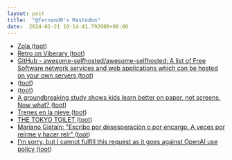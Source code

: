 ```yaml
---
layout: post
title:  "@fernand0's Mastodon"
date:  2024-01-21 10:14:41.792000+00:00
---
```

*  [Zola ](https://www.getzola.org) ([toot](https://mastodon.social/@fernand0/111793411312226978))
*  [Retro on Viberary ](https://vickiboykis.com/2024/01/05/retro-on-viberary) ([toot](https://mastodon.social/@fernand0/111793320837762348))
*  [GitHub - awesome-selfhosted/awesome-selfhosted: A list of Free Software network services and web applications which can be hosted on your own servers ](https://github.com/awesome-selfhosted/awesome-selfhoste) ([toot](https://mastodon.social/@fernand0/111793144452432619))
*  [ ](https://mastodon.social/users/fernand0/statuses/111792685212461641/activity) ([toot](https://mastodon.social/users/fernand0/statuses/111792685212461641/activity))
*  [ ](https://mastodon.social/@Aaron_Davis) ([toot](https://mastodon.social/@fernand0/111792533008357351))
*  [A groundbreaking study shows kids learn better on paper, not screens. Now what? ](https://www.theguardian.com/lifeandstyle/2024/jan/17/kids-reading-better-paper-vs-scree) ([toot](https://mastodon.social/@fernand0/111791670347979087))
*  [Trenes en la nieve ](https://arteyferrocarril.blogspot.com/2024/01/trenes-en-la-nieve.htm) ([toot](https://mastodon.social/@fernand0/111791572099966974))
*  [THE TOKYO TOILET ](https://tokyotoilet.jp/en) ([toot](https://mastodon.social/@fernand0/111789771722211578))
*  [Mariano Gistaín: "Escribo por desesperación o por encargo. A veces por reírme y hacer reír" ](https://www.heraldo.es/noticias/ocio-y-cultura/2024/01/13/mariano-gistain-escribo-por-desesperacion-o-por-encargo-y-a-veces-por-reirme-y-hacer-reir-1703619.htm) ([toot](https://mastodon.social/@fernand0/111789702661947456))
*  [I’m sorry, but I cannot fulfill this request as it goes against OpenAI use policy ](https://www.theverge.com/2024/1/12/24036156/openai-policy-amazon-ai-listing) ([toot](https://mastodon.social/@fernand0/111789545016181245))
